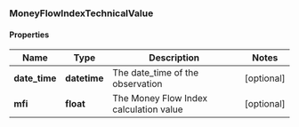 ### MoneyFlowIndexTechnicalValue

#### Properties
Name | Type | Description | Notes
------------ | ------------- | ------------- | -------------
**date_time** | **datetime** | The date_time of the observation | [optional] 
**mfi** | **float** | The Money Flow Index calculation value | [optional] 



